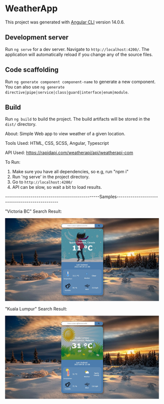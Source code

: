 # WeatherApp

This project was generated with [Angular CLI](https://github.com/angular/angular-cli) version 14.0.6.

## Development server

Run `ng serve` for a dev server. Navigate to `http://localhost:4200/`. The application will automatically reload if you change any of the source files.

## Code scaffolding

Run `ng generate component component-name` to generate a new component. You can also use `ng generate directive|pipe|service|class|guard|interface|enum|module`.

## Build

Run `ng build` to build the project. The build artifacts will be stored in the `dist/` directory.


About:
Simple Web app to view weather of a given location.

Tools Used:
HTML, CSS, SCSS, Angular, Typescript


API Used:
https://rapidapi.com/weatherapi/api/weatherapi-com


To Run:
1. Make sure you have all dependencies, so e.g, run "npm i"
2. Run 'ng serve' in the project directory.
3. Go to `http://localhost:4200/`
4. API can be slow, so wait a bit to load results.

------------------------------------------------Samples------------------------------------------------

"Victoria BC" Search Result:

![This is result for victoria](https://github.com/Nabildexter/ALL-Web-Projects/blob/main/Weather%20App%20(UIUX%2C%20Html%2C%20CSS%2C%20SCSS%2C%20Angular%2C%20TypeScript%2C%20APIs)/sample1.jpg?raw=true)

"Kuala Lumpur" Search Result:

![This is result for kuala lumpur](https://github.com/Nabildexter/ALL-Web-Projects/blob/main/Weather%20App%20(UIUX%2C%20Html%2C%20CSS%2C%20SCSS%2C%20Angular%2C%20TypeScript%2C%20APIs)/sample2.jpg?raw=truee)
